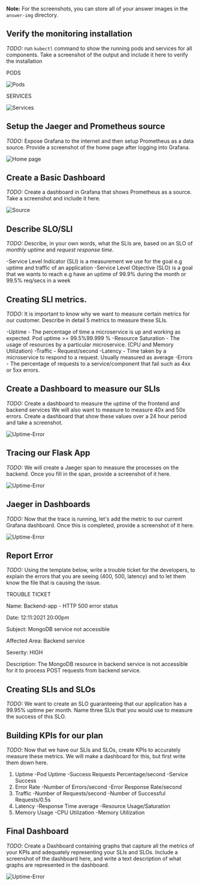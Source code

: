 **Note:** For the screenshots, you can store all of your answer images in the `answer-img` directory.

## Verify the monitoring installation

*TODO:* run `kubectl` command to show the running pods and services for all components. Take a screenshot of the output and include it here to verify the installation

PODS

![Pods](/answer-img/pods.PNG)

SERVICES

![Services](/answer-img/services.PNG)


## Setup the Jaeger and Prometheus source
*TODO:* Expose Grafana to the internet and then setup Prometheus as a data source. Provide a screenshot of the home page after logging into Grafana.

![Home page](/answer-img/homepage.PNG)

## Create a Basic Dashboard
*TODO:* Create a dashboard in Grafana that shows Prometheus as a source. Take a screenshot and include it here.

![Source](/answer-img/as-source.PNG)

## Describe SLO/SLI
*TODO:* Describe, in your own words, what the SLIs are, based on an SLO of *monthly uptime* and *request response time*.

-Service Level Indicator (SLI) is a measurement we use for the goal e.g uptime and traffic of an application
-Service Level Objective (SLO) is a goal that we wants to reach e.g have an uptime of 99.9% during the month or 99.5% req/secs in a week

## Creating SLI metrics.
*TODO:* It is important to know why we want to measure certain metrics for our customer. Describe in detail 5 metrics to measure these SLIs.
 
-Uptime - The percentage of time a microservice is up and working as expected. Pod uptime >= 99.5%99.999 %
-Resource Saturation - The usage of resources by a particular microservice. (CPU and Memory Utilization)
-Traffic - Request/second
-Latency - Time taken by a microservice to respond to a request. Usually measured as average
-Errors - The percentage of requests to a service/component that fail such as 4xx or 5xx errors.


## Create a Dashboard to measure our SLIs
*TODO:* Create a dashboard to measure the uptime of the frontend and backend services We will also want to measure to measure 40x and 50x errors. Create a dashboard that show these values over a 24 hour period and take a screenshot.

![Uptime-Error](/answer-img/uptime-error.PNG)


## Tracing our Flask App
*TODO:*  We will create a Jaeger span to measure the processes on the backend. Once you fill in the span, provide a screenshot of it here.

![Uptime-Error](/answer-img/jaegerUI.png)

## Jaeger in Dashboards
*TODO:* Now that the trace is running, let's add the metric to our current Grafana dashboard. Once this is completed, provide a screenshot of it here.

![Uptime-Error](/answer-img/jaeger.png)


## Report Error
*TODO:* Using the template below, write a trouble ticket for the developers, to explain the errors that you are seeing (400, 500, latency) and to let them know the file that is causing the issue.

TROUBLE TICKET

Name: Backend-app - HTTP 500 error status

Date: 12:11:2021 20:00pm

Subject: MongoDB service not accessible

Affected Area: Backend service

Severity: HIGH

Description: The MongoDB resource in backend service is not accessible for it to process POST requests from backend service.


## Creating SLIs and SLOs
*TODO:* We want to create an SLO guaranteeing that our application has a 99.95% uptime per month. Name three SLIs that you would use to measure the success of this SLO.

## Building KPIs for our plan
*TODO*: Now that we have our SLIs and SLOs, create KPIs to accurately measure these metrics. We will make a dashboard for this, but first write them down here.

1. Uptime
  -Pod Uptime
  -Success Requests Percentage/second
  -Service Success 
2. Error Rate
  -Number of Errors/second
  -Error Response Rate/second
3. Traffic
  -Number of Requests/second
  -Number of Successful Requests/0.5s
4. Latency
  -Response Time average
  -Resource Usage/Saturation
5. Memory Usage 
  -CPU Utilization 
  -Memory Utilization 

## Final Dashboard
*TODO*: Create a Dashboard containing graphs that capture all the metrics of your KPIs and adequately representing your SLIs and SLOs. Include a screenshot of the dashboard here, and write a text description of what graphs are represented in the dashboard.  

![Uptime-Error](/answer-img/finaldashboard.png)
